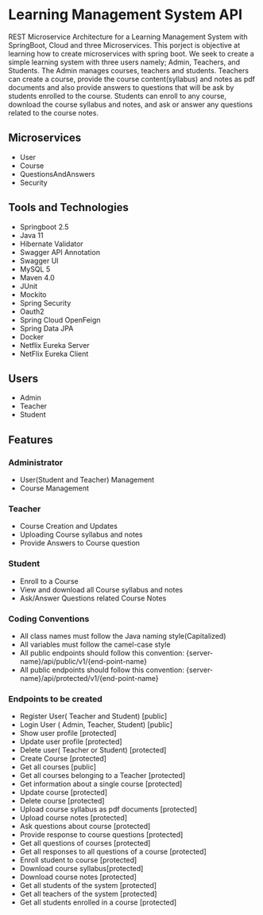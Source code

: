 
# Learning Management System API
 REST Microservice Architecture for a Learning Management System with SpringBoot, Cloud and three Microservices. This porject is objective at learning how to create microservices with spring boot. We seek to create a simple learning system with three users namely; Admin, Teachers, and Students.
 The Admin manages courses, teachers and students.
 Teachers can create a course, provide the course content(syllabus) and notes as pdf documents and also provide answers to questions that will be ask by students enrolled to the course. 
 Students can enroll to any course, download the course syllabus and notes, and ask or answer any questions related to the course notes.
## Microservices
* User
* Course
* QuestionsAndAnswers
* Security
## Tools and Technologies
* Springboot 2.5
* Java 11
* Hibernate Validator
* Swagger API Annotation
* Swagger UI
* MySQL 5
* Maven 4.0
* JUnit
* Mockito
* Spring Security
* Oauth2
* Spring Cloud OpenFeign
* Spring Data JPA
* Docker
* Netflix Eureka Server
* NetFlix Eureka Client
## Users
* Admin
* Teacher
* Student
## Features
### Administrator
* User(Student and Teacher) Management
* Course  Management
### Teacher
* Course Creation and Updates
* Uploading Course syllabus and notes
* Provide Answers to Course question
### Student
* Enroll to a Course
* View and download all Course syllabus and notes
* Ask/Answer Questions related Course Notes
### Coding Conventions 
* All class names must follow the Java naming style(Capitalized)
* All variables must follow the camel-case style
* All public endpoints should follow this convention: {server-name}/api/public/v1/{end-point-name}
* All public endpoints should follow this convention: {server-name}/api/protected/v1/{end-point-name}
### Endpoints to be created
* Register User( Teacher and Student) [public]
* Login User ( Admin, Teacher, Student) [public]
* Show user profile [protected]
* Update user profile [protected]
* Delete user( Teacher or Student) [protected]
* Create Course  [protected]
* Get all courses [public]
* Get all courses belonging to a Teacher [protected]
* Get information about a single course [protected]
* Update course [protected]
* Delete course [protected]
* Upload course syllabus as pdf documents [protected]
* Upload course notes [protected]
* Ask questions about course [protected]
* Provide response to course questions [protected]
* Get all questions of courses [protected]
* Get all responses to all questions of a course [protected]
* Enroll student to course [protected]
* Download course syllabus[protected]
* Download course notes [protected]
* Get all students of the system [protected]
* Get all teachers of the system [protected]
* Get all students enrolled in a course [protected]


